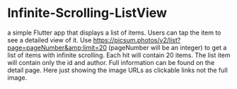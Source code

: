 # Infinite-Scrolling-ListView
a simple Flutter app that displays a list of items. Users can tap the item to see a detailed view of it. Use https://picsum.photos/v2/list?page=pageNumber&amp;limit=20 (pageNumber will be an integer) to get a list of items with infinite scrolling. Each hit will contain 20 items. The list item will contain only the id and author. Full information can be found on the detail page. Here just showing the image URLs as clickable links not the full image.
